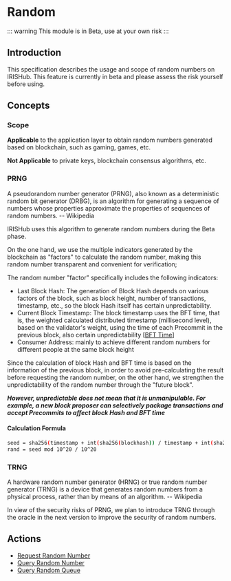 # Random

::: warning
This module is in Beta, use at your own risk
:::

## Introduction

This specification describes the usage and scope of random numbers on IRISHub. This feature is currently in beta and please assess the risk yourself before using.

## Concepts

### Scope

**Applicable** to the application layer to obtain random numbers generated based on blockchain, such as gaming, games, etc.

**Not Applicable** to private keys, blockchain consensus algorithms, etc.

### PRNG

A pseudorandom number generator (PRNG), also known as a deterministic random bit generator (DRBG), is an algorithm for generating a sequence of numbers whose properties approximate the properties of sequences of random numbers. -- Wikipedia

IRISHub uses this algorithm to generate random numbers during the Beta phase.

On the one hand, we use the multiple indicators generated by the blockchain as "factors" to calculate the random number, making this random number transparent and convenient for verification;

The random number "factor" specifically includes the following indicators:

- Last Block Hash: The generation of Block Hash depends on various factors of the block, such as block height, number of transactions, timestamp, etc., so the block Hash itself has certain unpredictability.
- Current Block Timestamp: The block timestamp uses the BFT time, that is, the weighted calculated distributed timestamp (millisecond level), based on the validator's weight, using the time of each Precommit in the previous block, also certain unpredictability [[BFT Time](https://tendermint.com/docs/spec/consensus/bft-time.html#bft-time)]
- Consumer Address: mainly to achieve different random numbers for different people at the same block height

Since the calculation of block Hash and BFT time is based on the information of the previous block, in order to avoid pre-calculating the result before requesting the random number, on the other hand, we strengthen the unpredictability of the random number through the "future block".

***However, unpredictable does not mean that it is unmanipulable. For example, a new block proposer can selectively package transactions and accept Precommits to affect block Hash and BFT time***

#### Calculation Formula

```bash
seed = sha256(timestamp + int(sha256(blockhash)) / timestamp + int(sha256(consumer)) / timestamp)
rand = seed mod 10^20 / 10^20
```

### TRNG

A hardware random number generator (HRNG) or true random number generator (TRNG) is a device that generates random numbers from a physical process, rather than by means of an algorithm. -- Wikipedia

In view of the security risks of PRNG, we plan to introduce TRNG through the oracle in the next version to improve the security of random numbers.

## Actions

- [Request Random Number](../cli-client/rand/request-rand.md)
- [Query Random Number](../cli-client/rand/query-rand.md)
- [Query Random Queue](../cli-client/rand/query-queue.md)
